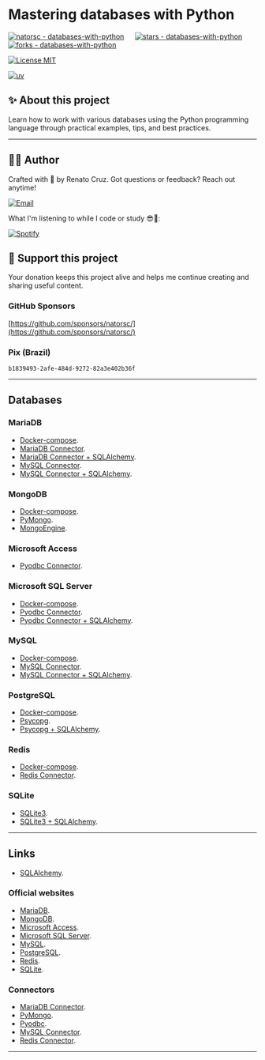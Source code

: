 # Mastering databases with Python

[![natorsc - databases-with-python](https://img.shields.io/static/v1?label=natorsc&message=databases-with-python&color=blue&logo=github)](https://github.com/natorsc/databases-with-python)
&emsp;
[![stars - databases-with-python](https://img.shields.io/github/stars/natorsc/databases-with-python?style=social)](https://github.com/natorsc/databases-with-python)
&emsp;
[![forks - databases-with-python](https://img.shields.io/github/forks/natorsc/databases-with-python?style=social)](https://github.com/natorsc/databases-with-python)

[![License MIT](https://img.shields.io/static/v1?label=License&message=MIT&color=blue)](./LICENSE)

[![uv](https://img.shields.io/endpoint?url=https://raw.githubusercontent.com/astral-sh/uv/main/assets/badge/v0.json)](https://github.com/astral-sh/uv)

## ✨ About this project

Learn how to work with various databases using the Python programming language through practical examples, tips, and best practices.

---

## 👨‍💻 Author

Crafted with 💙 by Renato Cruz. Got questions or feedback? Reach out anytime!

[![Email](https://img.shields.io/badge/-Email-blueviolet?logo=gmail&logoColor=white)](mailto:natorsc@gmail.com)

What I'm listening to while I code or study 😎🎵:

[![Spotify](https://img.shields.io/badge/-Spotify-darkgreen?logo=spotify&logoColor=white)](https://open.spotify.com/playlist/1xf3u29puXlnrWO7MsaHL5)

## 💝 Support this project

Your donation keeps this project alive and helps me continue creating and sharing useful content.

### GitHub Sponsors

[https://github.com/sponsors/natorsc/](https://github.com/sponsors/natorsc/)

### Pix (Brazil)

`b1839493-2afe-484d-9272-82a3e402b36f`

---

## Databases

### MariaDB

- [Docker-compose](src/mariadb/docker-compose.yml).
- [MariaDB Connector](src/mariadb/main.py).
- [MariaDB Connector + SQLAlchemy](src/mariadb/main_sqlalchemy.py).
- [MySQL Connector](src/mariadb/mysql_connector.py).
- [MySQL Connector + SQLAlchemy](src/mariadb/mysql_connector_sqlalchemy.py).

### MongoDB

- [Docker-compose](src/mongodb/docker-compose.yml).
- [PyMongo](src/mongodb/main.py).
- [MongoEngine](src/mongodb/main_mongoengine.py).

### Microsoft Access

- [Pyodbc Connector](src/ms-access/main.py).

### Microsoft SQL Server

- [Docker-compose](src/mssql-server/docker-compose.yml).
- [Pyodbc Connector](src/mssql-server/main.py).
- [Pyodbc Connector + SQLAlchemy](src/mssql-server/main_sqlalchemy.py).

### MySQL

- [Docker-compose](src/mysql/docker-compose.yml).
- [MySQL Connector](src/mysql/main.py).
- [MySQL Connector + SQLAlchemy](src/mysql/main_sqlalchemy.py).

### PostgreSQL

- [Docker-compose](src/postgresql/docker-compose.yml).
- [Psycopg](src/postgresql/main.py).
- [Psycopg + SQLAlchemy](src/postgresql/main_sqlalchemy.py).

### Redis

- [Docker-compose](src/redis/docker-compose.yml).
- [Redis Connector](src/redis/main.py).

### SQLite

- [SQLite3](src/sqlite-3/main.py).
- [SQLite3 + SQLAlchemy](src/sqlite-3/main_sqlalchemy.py).

---

## Links

- [SQLAlchemy](https://www.sqlalchemy.org/).

### Official websites

- [MariaDB](https://mariadb.org/).
- [MongoDB](https://www.mongodb.com/).
- [Microsoft Access](https://www.microsoft.com/pt-br/microsoft-365/access).
- [Microsoft SQL Server](https://www.microsoft.com/pt-br/sql-server/sql-server-downloads).
- [MySQL](https://www.mysql.com/).
- [PostgreSQL](https://www.postgresql.org/).
- [Redis](https://redis.io/).
- [SQLite](https://www.sqlite.org/).

### Connectors

- [MariaDB Connector](https://pypi.org/project/mariadb/).
- [PyMongo](https://pypi.org/project/pymongo/).
- [Pyodbc](https://pypi.org/project/pymongo/).
- [MySQL Connector](https://pypi.org/project/mysql-connector-python/).
- [Redis Connector](https://pypi.org/project/redis/).

---

